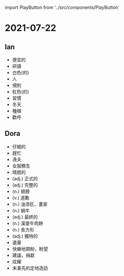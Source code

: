 import PlayButton from '../src/components/PlayButton'

# 2021-07-22

## Ian
- <PlayButton value="cheap" /> 便宜的
- <PlayButton value="study" /> 研讀
- <PlayButton value="white" /> 白色(的)
- <PlayButton value="person" /> 人
- <PlayButton value="rule" /> 規則
- <PlayButton value="red" /> 紅色(的)
- <PlayButton value="habit" /> 習慣
- <PlayButton value="winter" /> 冬天
- <PlayButton value="grow" /> 種植
- <PlayButton value="cheer" /> 歡呼

## Dora
- <PlayButton value="careful" /> 仔細的
- <PlayButton value="hurry" /> 趕忙
- <PlayButton value="fisherman" /> 漁夫
- <PlayButton value="waitress" /> 女服務生
- <PlayButton value="sunny" /> 晴朗的
- <PlayButton value="formal" /> (adj.) 正式的
- <PlayButton value="whole" /> (adj.) 完整的
- <PlayButton value="wing" /> (n.) 翅膀
- <PlayButton value="apologize" /> (v.) 道歉
- <PlayButton value="painter" /> (n.) 油漆匠、畫家
- <PlayButton value="snail" /> (n.) 蝸牛
- <PlayButton value="final" /> (adj.) 最終的
- <PlayButton value="burger" /> (n.) 漢堡牛肉餅
- <PlayButton value="rectangle" /> (n.) 長方形
- <PlayButton value="unique" /> (adj.) 獨特的
- <PlayButton value="walk out on" /> 遺棄
- <PlayButton value="look forward to" /> 快樂地期盼，盼望
- <PlayButton value="come up with" /> 建議，捐獻
- <PlayButton value="show off" /> 炫耀
- <PlayButton value="drop by" /> 未事先約定地造訪
